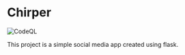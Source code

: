 # Chirper

![CodeQL](https://github.com/Frozander/Chirper/workflows/CodeQL/badge.svg)

This project is a simple social media app created using flask.

